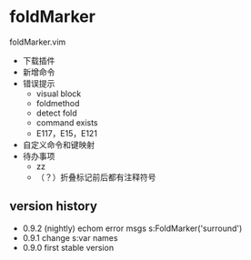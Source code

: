 # foldMarker

foldMarker.vim

*   下载插件
*   新增命令
*   错误提示
    +   visual block
    +   foldmethod
    +   detect fold
    +   command exists
    +   E117，E15，E121
*   自定义命令和键映射
*   待办事项
    +   zz
    +   （？）折叠标记前后都有注释符号

## version history

*   0.9.2   (nightly) echom error msgs s:FoldMarker('surround')
*   0.9.1   change s:var names
*   0.9.0   first stable version
